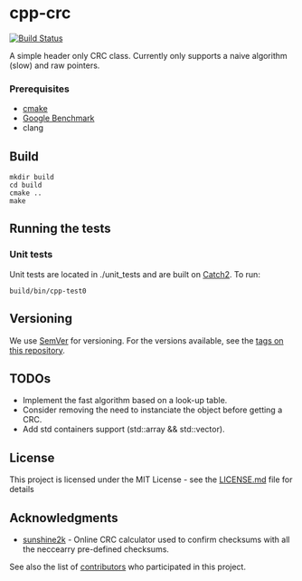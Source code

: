 # cpp-crc

[![Build Status](https://travis-ci.com/lokraszewski/cpp-crc.svg?branch=master)](https://travis-ci.com/lokraszewski/cpp-crc)

A simple header only CRC class. Currently only supports a naive algorithm (slow) and raw pointers.


### Prerequisites
* [cmake](https://cmake.org/)
* [Google Benchmark](https://github.com/google/benchmark)
* clang

## Build
```
mkdir build
cd build
cmake ..
make
```
## Running the tests

### Unit tests
Unit tests are located in ./unit_tests and are built on [Catch2](https://github.com/catchorg/Catch2). To run:

```
build/bin/cpp-test0
```

## Versioning

We use [SemVer](http://semver.org/) for versioning. For the versions available, see the [tags on this repository](https://github.com/your/cpp-crc/tags).

## TODOs
* Implement the fast algorithm based on a look-up table.
* Consider removing the need to instanciate the object before getting a CRC.
* Add std containers support (std::array && std::vector).


## License

This project is licensed under the MIT License - see the [LICENSE.md](LICENSE.md) file for details

## Acknowledgments

* [sunshine2k](http://www.sunshine2k.de/coding/javascript/crc/crc_js.html) - Online CRC calculator used to confirm checksums with all the neccearry pre-defined checksums.

See also the list of [contributors](https://github.com/your/project/contributors) who participated in this project.
